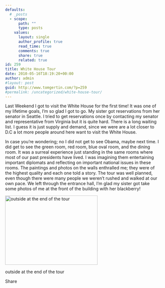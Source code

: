 ```yaml
---
defaults:
  # _posts
  - scope:
      path: ""
      type: posts
    values:
      layout: single
      author_profile: true
      read_time: true
      comments: true
      share: true
      related: true
id: 259
title: White House Tour
date: 2010-05-16T18:19:20+00:00
author: admin
#layout: post
guid: http://www.tomgertin.com/?p=259
#permalink: /uncategorized/white-house-tour/
---
```

Last Weekend I got to visit the White House for the first time! It was one of my lifetime goals, I’m so glad I got to go. My sister got reservations from her senator in Seattle. I tried to get reservations once by contacting my senator and representative from Virginia but it is quite hard. There is a long waiting list. I guess it is just supply and demand, since we were are a lot closer to D.C a lot more people around here want to visit the White House.

In case you’re wondering; no I did not get to see Obama, maybe next time. I did get to see the green room, red room, blue oval room, and the dining room. It was a surreal experience just standing in the same rooms where most of our past presidents have lived. I was imagining them entertaining important diplomats and reflecting on important national issues in these rooms. The paintings and photos on the walls enthralled me; they were of the highest quality and each one told a story. The tour was well planned, even though there were many people we weren’t rushed and walked at our own pace. We left through the entrance hall, I’m glad my sister got take some photos of me at the front of the building with her blackberry!

<div id="attachment_260" style="width: 310px" class="wp-caption alignnone">
  <a href="http://www.tomgertin.com/blog/wp-content/uploads/2010/05/IMG00024-20100507-1125.jpg"><img class="size-medium wp-image-260" title="Front of White House" src="http://www.tomgertin.com/blog/wp-content/uploads/2010/05/IMG00024-20100507-1125-300x225.jpg" alt="outside at the end of the tour" width="300" height="225" /></a>
  
  <p class="wp-caption-text">
    outside at the end of the tour
  </p>
</div>

<div class="addtoany_share_save_container addtoany_content_bottom">
  <div class="a2a_kit a2a_kit_size_32 addtoany_list a2a_target" id="wpa2a_55">
    <a class="a2a_dd addtoany_share_save" href="https://www.addtoany.com/share_save"><img src="http://www.tomgertin.com/blog/wp-content/plugins/add-to-any/share_save_171_16.png" width="171" height="16" alt="Share" /></a>
  </div>
</div>
